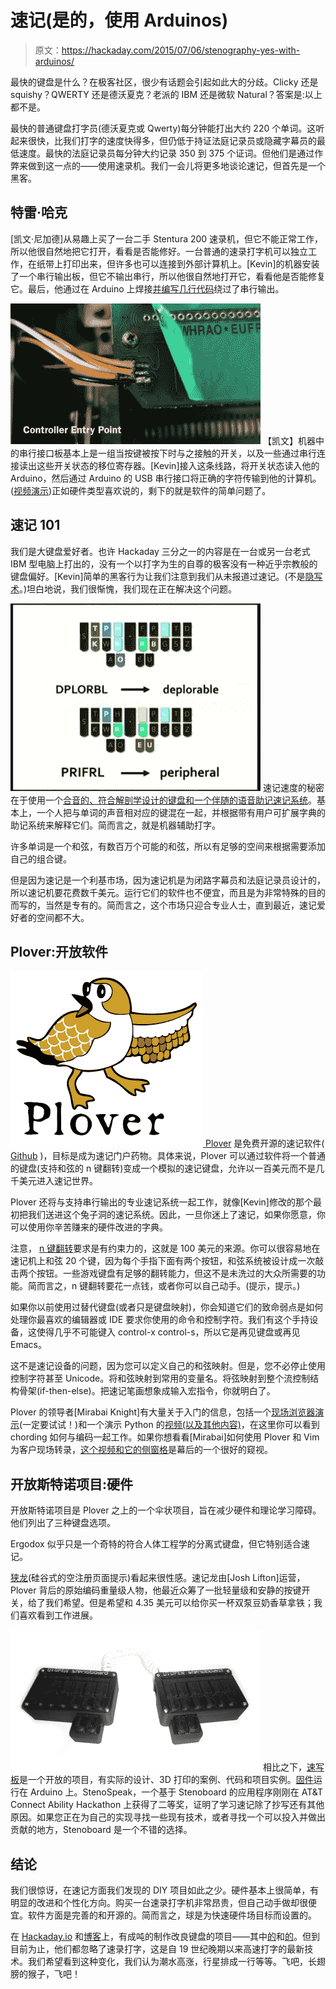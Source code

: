 # 速记(是的，使用 Arduinos)

> 原文：<https://hackaday.com/2015/07/06/stenography-yes-with-arduinos/>

最快的键盘是什么？在极客社区，很少有话题会引起如此大的分歧。Clicky 还是 squishy？QWERTY 还是德沃夏克？老派的 IBM 还是微软 Natural？答案是:以上都不是。

最快的普通键盘打字员(德沃夏克或 Qwerty)每分钟能打出大约 220 个单词。这听起来很快，比我们打字的速度快得多，但仍低于持证法庭记录员或隐藏字幕员的最低速度。最快的法庭记录员每分钟大约记录 350 到 375 个证词。但他们是通过作弊来做到这一点的——使用速录机。我们一会儿将更多地谈论速记，但首先是一个黑客。

## 特雷·哈克

[凯文·尼加德]从易趣上买了一台二手 Stentura 200 速录机，但它不能正常工作，所以他很自然地把它打开，看看是否能修好。一台普通的速录打字机可以独立工作，在纸带上打印出来，但许多也可以连接到外部计算机上。[Kevin]的机器安装了一个串行输出板，但它不输出串行，所以他很自然地打开它，看看他是否能修复它。最后，他通过在 Arduino 上焊接[并编写几行代码](https://github.com/balthamos/steno-arduino)绕过了串行输出。

[![shot0001](img/3b26664a398cfb4a04598a3ed183f518.png)](https://hackaday.com/wp-content/uploads/2015/07/shot0001.jpg) 【凯文】机器中的串行接口板基本上是一组当按键被按下时与之接触的开关，以及一些通过串行连接读出这些开关状态的移位寄存器。[Kevin]接入这条线路，将开关状态读入他的 Arduino，然后通过 Arduino 的 USB 串行接口将正确的字符传输到他的计算机。([视频演示](https://www.youtube.com/watch?v=ccxri4A-SbM))正如硬件类型喜欢说的，剩下的就是软件的简单问题了。

## 速记 101

我们是大键盘爱好者。也许 Hackaday 三分之一的内容是在一台或另一台老式 IBM 型电脑上打出的，没有一个以打字为生的自尊的极客没有一种近乎宗教般的键盘偏好。[Kevin]简单的黑客行为让我们注意到我们从未报道过速记。(不是[隐写术](https://en.wikipedia.org/wiki/Steganography)。)坦白地说，我们很惭愧，我们现在正在解决这个问题。

[![shot0005](img/ada82a79a8b8edb44e2f201b3fdaaeda.png)](https://hackaday.com/wp-content/uploads/2015/07/shot0005.jpg) 速记速度的秘密在于使用一个[合音的、符合解剖学设计的键盘和一个伴随的语音助记速记系统](https://en.wikipedia.org/wiki/Stenotype)。基本上，一个人把与单词的声音相对应的键混在一起，并根据带有用户可扩展字典的助记系统来解释它们。简而言之，就是机器辅助打字。

许多单词是一个和弦，有数百万个可能的和弦，所以有足够的空间来根据需要添加自己的组合键。

但是因为速记是一个利基市场，因为速记机是为闭路字幕员和法庭记录员设计的，所以速记机要花费数千美元。运行它们的软件也不便宜，而且是为非常特殊的目的而写的，当然是专有的。简而言之，这个市场只迎合专业人士，直到最近，速记爱好者的空间都不大。

## Plover:开放软件

[![medploverlogo](img/8a28f90405a190930ea5fe3d88944e87.png) ](https://hackaday.com/wp-content/uploads/2015/07/medploverlogo.png) [Plover](http://stenoknight.com/wiki/Main_Page) 是免费开源的速记软件( [Github](https://github.com/openstenoproject/plover) )，目标是成为速记门户药物。具体来说，Plover 可以通过软件将一个普通的键盘(支持和弦的 n 键翻转)变成一个模拟的速记键盘，允许以一百美元而不是几千美元进入速记世界。

Plover 还将与支持串行输出的专业速记系统一起工作，就像[Kevin]修改的那个最初把我们送进这个兔子洞的速记系统。因此，一旦你迷上了速记，如果你愿意，你可以使用你辛苦赚来的硬件改进的字典。

注意， [n 键翻转](http://stenoknight.com/wiki/N-key_rollover)要求是有约束力的，这就是 100 美元的来源。你可以很容易地在速记机上和弦 20 个键，因为每个手指下面有两个按钮，和弦系统被设计成一次敲击两个按钮。一些游戏键盘有足够的翻转能力，但这不是未洗过的大众所需要的功能。简而言之，n 键翻转要花一点钱，或者你可以自己动手。(提示，提示。)

如果你以前使用过替代键盘(或者只是键盘映射)，你会知道它们的致命弱点是如何处理你最喜欢的编辑器或 IDE 要求你使用的命令和控制字符。我们有这个手持设备，这使得几乎不可能键入 control-x control-s，所以它是再见键盘或再见 Emacs。

这不是速记设备的问题，因为您可以定义自己的和弦映射。但是，您不必停止使用控制字符甚至 Unicode。将和弦映射到常用的变量名。将弦映射到整个流控制结构骨架(if-then-else)。把速记笔画想象成输入宏指令，你就明白了。

Plover 的领导者[Mirabai Knight]有大量关于入门的信息，包括一个[现场浏览器演示](http://stenoknight.com/kws.html)(一定要试试！)和一个演示 Python 的[视频(以及其他内容)](https://www.youtube.com/watch?v=Wpv-Qb-dB6g&t=6m20s)，在这里你可以看到 chording 如何与编码一起工作。如果你想看看[Mirabai]如何使用 Plover 和 Vim 为客户现场转录，[这个视频和它的侧窗格](https://www.youtube.com/watch?v=MuVUGKBOp9Q)是幕后的一个很好的窥视。

## 开放斯特诺项目:硬件

开放斯特诺项目是 Plover 之上的一个伞状项目，旨在减少硬件和理论学习障碍。他们列出了三种键盘选项。

Ergodox 似乎只是一个奇特的符合人体工程学的分离式键盘，但它特别适合速记。

[狭龙](http://stenosaurus.com/)(硅谷式的空注册页面提示)看起来很性感。速记龙由[Josh Lifton]运营，Plover 背后的原始编码重量级人物，他最近众筹了一批轻量级和安静的按键开关，给了我们希望。但是希望和 4.35 美元可以给你买一杯双泵豆奶香草拿铁；我们喜欢看到工作进展。

[![stenoboard](img/e32b7b928da93b43a3677fbe84800edb.png)](https://hackaday.com/wp-content/uploads/2015/07/stenoboard.jpg) 相比之下，[速写板](http://stenoboard.com/)是一个开放的项目，有实际的设计、3D 打印的案例、代码和项目实例。[固件](https://github.com/caru/StenoFW)运行在 Arduino 上。StenoSpeak，一个基于 Stenoboard 的应用程序刚刚在 AT&T Connect Ability Hackathon 上获得了二等奖，证明了学习速记除了抄写还有其他原因。如果您正在为自己的实现寻找一些现有技术，或者寻找一个可以投入并做出贡献的地方，Stenoboard 是一个不错的选择。

## 结论

我们很惊讶，在速记方面我们发现的 DIY 项目如此之少。硬件基本上很简单，有明显的改进和个性化方向。购买一台速录打字机非常昂贵，但自己动手做却很便宜。软件方面是完善的和开源的。简而言之，球是为快速硬件场目标而设置的。

在 [Hackaday.io](https://hackaday.io/search?term=keyboard) 和[博客](http://hackaday.com/?s=keyboard)上，有成吨的制作改良键盘的项目——其中[的](https://hackaday.io/project/1386-neotype-haptic-computing)和[的](https://hackaday.io/project/2115-chordy-key)。但到目前为止，他们都忽略了速录打字，这是自 19 世纪晚期以来高速打字的最新技术。我们希望看到这种变化，我们认为潮水高涨，行星排成一行等等。飞吧，长翅膀的猴子，飞吧！